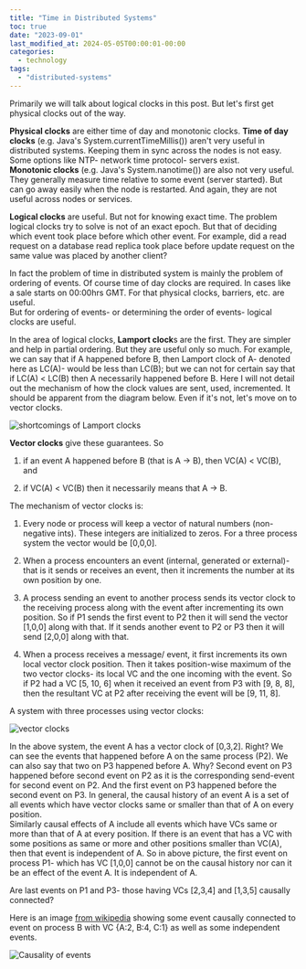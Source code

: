 ```yaml
---
title: "Time in Distributed Systems"
toc: true
date: "2023-09-01"
last_modified_at: 2024-05-05T00:00:01-00:00
categories:
  - technology
tags: 
  - "distributed-systems"
---
```

Primarily we will talk about logical clocks in this post. But let's first get physical clocks out of the way.

**Physical clocks** are either time of day and monotonic clocks.
**Time of day clocks** (e.g. Java's System.currentTimeMillis()) aren't very useful in distributed systems. Keeping them in sync across the nodes is not easy. Some options like NTP- network time protocol- servers exist.  
**Monotonic clocks** (e.g. Java's System.nanotime()) are also not very useful. They generally measure time relative to some event (server started). But can go away easily when the node is restarted. And again, they are not useful across nodes or services.

**Logical clocks** are useful. But not for knowing exact time. The problem logical clocks try to solve is not of an exact epoch. But that of deciding which event took place before which other event. For example, did a read request on a database read replica took place before update request on the same value was placed by another client?

In fact the problem of time in distributed system is mainly the problem of ordering of events. Of course time of day clocks are required. In cases like a sale starts on 00:00hrs GMT. For that physical clocks, barriers, etc. are useful.  
But for ordering of events- or determining the order of events- logical clocks are useful.

In the area of logical clocks, **Lamport clock**s are the first. They are simpler and help in partial ordering. But they are useful only so much. For example, we can say that if A happened before B, then Lamport clock of A- denoted here as LC(A)- would be less than LC(B); but we can not for certain say that if LC(A) < LC(B) then A necessarily happened before B. Here I will not detail out the mechanism of how the clock values are sent, used, incremented. It should be apparent from the diagram below. Even if it's not, let's move on to vector clocks.

![](/images/lc_shortcoming.png "shortcomings of Lamport clocks")

**Vector clocks** give these guarantees. So

1. if an event A happened before B (that is A -> B), then VC(A) < VC(B), and

2. if VC(A) < VC(B) then it necessarily means that A -> B.

The mechanism of vector clocks is:

1. Every node or process will keep a vector of natural numbers (non-negative ints). These integers are initialized to zeros. For a three process system the vector would be \[0,0,0\].

3. When a process encounters an event (internal, generated or external)- that is it sends or receives an event, then it increments the number at its own position by one.

5. A process sending an event to another process sends its vector clock to the receiving process along with the event after incrementing its own position. So if P1 sends the first event to P2 then it will send the vector \[1,0,0\] along with that. If it sends another event to P2 or P3 then it will send \[2,0,0\] along with that.

7. When a process receives a message/ event, it first increments its own local vector clock position. Then it takes position-wise maximum of the two vector clocks- its local VC and the one incoming with the event. So if P2 had a VC \[5, 10, 6\] when it received an event from P3 with \[9, 8, 8\], then the resultant VC at P2 after receiving the event will be \[9, 11, 8\].

A system with three processes using vector clocks:

![](/images/vector_clocks.png "vector clocks")

  
In the above system, the event A has a vector clock of \[0,3,2\]. Right? We can see the events that happened before A on the same process (P2). We can also say that two on P3 happened before A. Why? Second event on P3 happened before second event on P2 as it is the corresponding send-event for second event on P2. And the first event on P3 happened before the second event on P3. In general, the causal history of an event A is a set of all events which have vector clocks same or smaller than that of A on every position.  
Similarly causal effects of A include all events which have VCs same or more than that of A at every position.
If there is an event that has a VC with some positions as same or more and other positions smaller than VC(A), then that event is independent of A. So in above picture, the first event on process P1- which has VC \[1,0,0\] cannot be on the causal history nor can it be an effect of the event A. It is independent of A.

Are last events on P1 and P3- those having VCs \[2,3,4\] and \[1,3,5\] causally connected?

Here is an image [from wikipedia](https://en.wikipedia.org/wiki/Vector_clock) showing some event causally connected to event on process B with VC {A:2, B:4, C:1} as well as some independent events.

![](/images/vector_clock.svg_.png "Causality of events")

